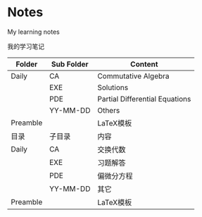 # Notes
My learning notes 

我的学习笔记

|Folder | Sub Folder | Content |
|-----|-------|-----|
|Daily | CA    |Commutative Algebra|
|     |EXE    |Solutions|
|     |PDE    |Partial Differential Equations|
|     |YY-MM-DD|Others|
|Preamble| |LaTeX模板|
|目录 | 子目录 | 内容 |
|Daily | CA    |交换代数|
|     |EXE    |习题解答|
|     |PDE    |偏微分方程|
|     |YY-MM-DD|其它|
|Preamble| |LaTeX模板|
